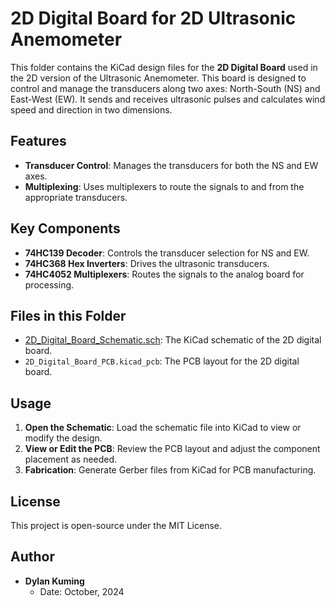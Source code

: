 # 2D Digital Board for 2D Ultrasonic Anemometer

This folder contains the KiCad design files for the **2D Digital Board** used in the 2D version of the Ultrasonic Anemometer. This board is designed to control and manage the transducers along two axes: North-South (NS) and East-West (EW). It sends and receives ultrasonic pulses and calculates wind speed and direction in two dimensions.

## Features
- **Transducer Control**: Manages the transducers for both the NS and EW axes.
- **Multiplexing**: Uses multiplexers to route the signals to and from the appropriate transducers.

## Key Components
- **74HC139 Decoder**: Controls the transducer selection for NS and EW.
- **74HC368 Hex Inverters**: Drives the ultrasonic transducers.
- **74HC4052 Multiplexers**: Routes the signals to the analog board for processing.

## Files in this Folder
- [2D_Digital_Board_Schematic.sch](https://github.com/dylankuming/EEE4022S_3D_Ultrasonic_Anemometer/blob/main/KiCad_folders/2d_digital_board/Digital.kicad_sch): The KiCad schematic of the 2D digital board.
- `2D_Digital_Board_PCB.kicad_pcb`: The PCB layout for the 2D digital board.

## Usage
1. **Open the Schematic**: Load the schematic file into KiCad to view or modify the design.
2. **View or Edit the PCB**: Review the PCB layout and adjust the component placement as needed.
3. **Fabrication**: Generate Gerber files from KiCad for PCB manufacturing.

## License
This project is open-source under the MIT License.

## Author

- **Dylan Kuming**
  - Date: October, 2024
